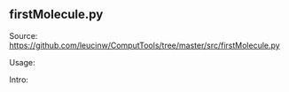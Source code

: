 ## firstMolecule.py

Source: https://github.com/leucinw/ComputTools/tree/master/src/firstMolecule.py

Usage:

Intro:

